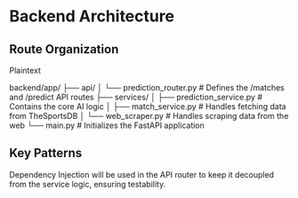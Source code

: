 # Backend Architecture

## Route Organization

Plaintext

backend/app/
├── api/
│ └── prediction_router.py # Defines the /matches and /predict API routes
├── services/
│ ├── prediction_service.py # Contains the core AI logic
│ ├── match_service.py # Handles fetching data from TheSportsDB
│ └── web_scraper.py # Handles scraping data from the web
└── main.py # Initializes the FastAPI application

## Key Patterns

Dependency Injection will be used in the API router to keep it decoupled from the service logic, ensuring testability.